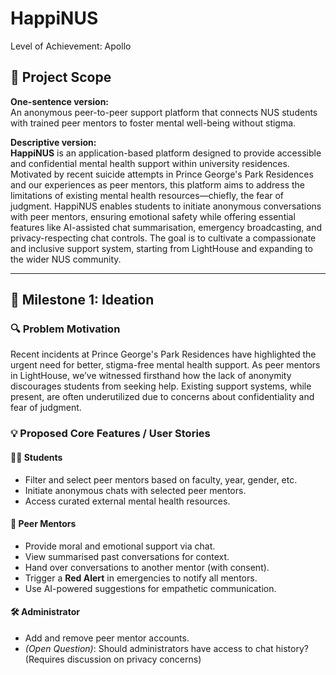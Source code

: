 # HappiNUS

Level of Achievement: Apollo

## 📌 Project Scope

**One-sentence version:**  
An anonymous peer-to-peer support platform that connects NUS students with trained peer mentors to foster mental well-being without stigma.

**Descriptive version:**  
**HappiNUS** is an application-based platform designed to provide accessible and confidential mental health support within university residences. Motivated by recent suicide attempts in Prince George's Park Residences and our experiences as peer mentors, this platform aims to address the limitations of existing mental health resources—chiefly, the fear of judgment. HappiNUS enables students to initiate anonymous conversations with peer mentors, ensuring emotional safety while offering essential features like AI-assisted chat summarisation, emergency broadcasting, and privacy-respecting chat controls. The goal is to cultivate a compassionate and inclusive support system, starting from LightHouse and expanding to the wider NUS community.

---

## 🚀 Milestone 1: Ideation

### 🔍 Problem Motivation
Recent incidents at Prince George's Park Residences have highlighted the urgent need for better, stigma-free mental health support. As peer mentors in LightHouse, we’ve witnessed firsthand how the lack of anonymity discourages students from seeking help. Existing support systems, while present, are often underutilized due to concerns about confidentiality and fear of judgment.

### 💡 Proposed Core Features / User Stories

#### 👨‍🎓 Students
- Filter and select peer mentors based on faculty, year, gender, etc.
- Initiate anonymous chats with selected peer mentors.
- Access curated external mental health resources.

#### 🤝 Peer Mentors
- Provide moral and emotional support via chat.
- View summarised past conversations for context.
- Hand over conversations to another mentor (with consent).
- Trigger a **Red Alert** in emergencies to notify all mentors.
- Use AI-powered suggestions for empathetic communication.

#### 🛠 Administrator
- Add and remove peer mentor accounts.
- *(Open Question)*: Should administrators have access to chat history? (Requires discussion on privacy concerns)
